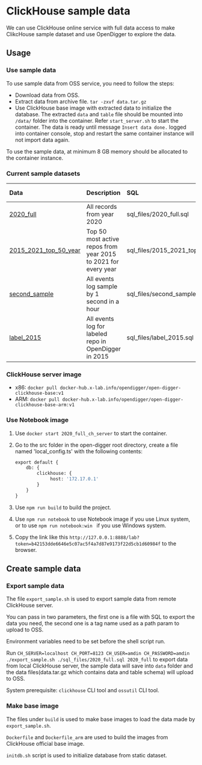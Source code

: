 # ClickHouse sample data

We can use ClickHouse online service with full data access to make ClikcHouse sample dataset and use OpenDigger to explore the data.

## Usage

### Use sample data

To use sample data from OSS service, you need to follow the steps:

- Download data from OSS.
- Extract data from archive file. `tar -zxvf data.tar.gz`
- Use ClickHouse base image with extracted data to initialize the database. The extracted `data` and `table` file should be mounted into `/data/` folder into the container. Refer `start_server.sh` to start the container. The data is ready until message `Insert data done.` logged into container console, stop and restart the same container instance will not import data again.

To use the sample data, at minimum 8 GB memory should be allocated to the container instance.

### Current sample datasets

| Data | Description | SQL | Record counts | Uncompressed size | Compressed size | Imported size(est.) | Import time(est.) |
|:---|:---|:---|:---|:---|:---|:---|:---|
| [2020_full](https://oss.x-lab.info/sample_data/2020_full.tar.gz) | All records from year 2020 | sql_files/2020_full.sql | 855 million | 802 GB | 81 GB | 121 GB | 7 h |
| [2015_2021_top_50_year](https://oss.x-lab.info/sample_data/2015_2021_top50_year.tar.gz) | Top 50 most active repos from year 2015 to 2021 for every year | sql_files/2015_2021_top50_year.sql | 168 million | 117 GB | 8.4 GB | 13 GB | 50 m |
| [second_sample](https://oss.x-lab.info/sample_data/second_sample.tar.gz) | All events log sample by 1 second in a hour | sql_files/second_sample.sql | 62 million | 57 GB | 10 GB | 14 GB | 25 m |
| [label_2015](https://oss.x-lab.info/sample_data/label_2015.tar.gz) | All events log for labeled repo in OpenDigger in 2015 | sql_files/label_2015.sql | 3.5 million | 2.9 GB | 378 MB | 552 MB | 3 m |

### ClickHouse server image

- x86: `docker pull docker-hub.x-lab.info/opendigger/open-digger-clickhouse-base:v1`
- ARM: `docker pull docker-hub.x-lab.info/opendigger/open-digger-clickhouse-base-arm:v1`

### Use Notebook image

1. Use `docker start 2020_full_ch_server` to start the container.

2. Go to the src folder in the open-digger root directory, create a file named 'local_config.ts' with the following contents:

   ```python
   export default {
       db: {
           clickhouse: {
                host: '172.17.0.1'
           }
       }
   }
   ```

3. Use `npm run build` to build the project.

4. Use `npm run notebook` to use Notebook image if you use Linux system, or to use `npm run notebook:win ` if you use Windows system.

5. Copy the link like this `http://127.0.0.1:8888/lab?token=b42153dde6646e5c07ac5f4a7d87e9173f22d5cb1d60984f` to the browser.

## Create sample data

### Export sample data

The file `export_sample.sh` is used to export sample data from remote ClickHouse server.

You can pass in two parameters, the first one is a file with SQL to export the data you need, the second one is a tag name used as a path param to upload to OSS.

Environment variables need to be set before the shell script run.

Run `CH_SERVER=localhost CH_PORT=8123 CH_USER=amdin CH_PASSWORD=amdin ./export_sample.sh ./sql_files/2020_full.sql 2020_full` to export data from local ClickHouse server, the sample data will save into `data` folder and the data files(data.tar.gz which contains data and table schema) will upload to OSS.

System prerequisite: `clickhouse` CLI tool and `ossutil` CLI tool.

### Make base image

The files under `build` is used to make base images to load the data made by `export_sample.sh`.

`Dockerfile` and `Dockerfile_arm` are used to build the images from ClickHouse official base image.

`initdb.sh` script is used to initialize database from static dataset.
